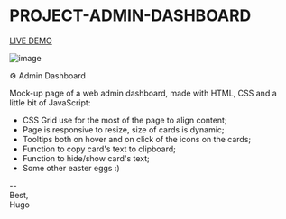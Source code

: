 # PROJECT-ADMIN-DASHBOARD

[LIVE DEMO](https://hugompt.github.io/PROJECT-ADMIN-DASHBOARD/)

![image](https://user-images.githubusercontent.com/99179407/158609155-03cf0488-4977-4be6-be13-152644df05fd.png)

⚙️ Admin Dashboard

Mock-up page of a web admin dashboard, made with HTML, CSS and a little bit of JavaScript:
- CSS Grid use for the most of the page to align content;
- Page is responsive to resize, size of cards is dynamic;
- Tooltips both on hover and on click of the icons on the cards;
- Function to copy card's text to clipboard;
- Function to hide/show card's text;
- Some other easter eggs :)

-- </br>
Best,</br>
Hugo
